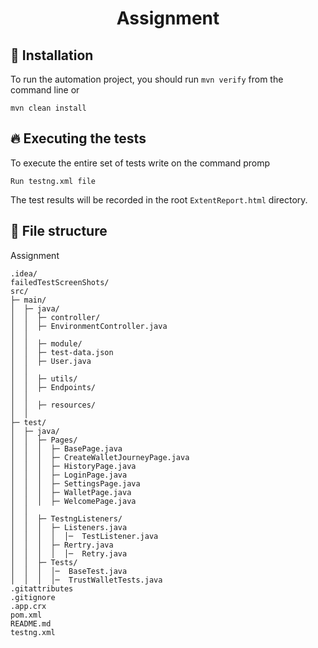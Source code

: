 <h1 align="center">Assignment</h1>

## 🚀 Installation
To run the automation project, you should run ```mvn verify``` from the command line or

```shell
mvn clean install
```

## 🔥 Executing the tests
To execute the entire set of tests write on the command promp

```shell
Run testng.xml file
```

The test results will be recorded in the root `ExtentReport.html` directory.

## 📁 File structure

Assignment

```
.idea/
failedTestScreenShots/
src/
├─ main/
│  ├─ java/
│  │  ├─ controller/
│  │  ├─ EnvironmentController.java
│  │
│  │  ├─ module/
│  │  ├─ test-data.json
│  │  ├─ User.java
│  │  
│  │  ├─ utils/
│  │  ├─ Endpoints/
│  │
│  │  ├─ resources/
│  │
├─ test/
│  ├─ java/
│  │  ├─ Pages/
│  │  │  ├─ BasePage.java
│  │  │  ├─ CreateWalletJourneyPage.java
│  │  │  ├─ HistoryPage.java
│  │  │  ├─ LoginPage.java
│  │  │  ├─ SettingsPage.java
│  │  │  ├─ WalletPage.java
│  │  │  ├─ WelcomePage.java
│  │
│  │  ├─ TestngListeners/
│  │  │  ├─ Listeners.java
│  │  │  │  │─  TestListener.java
│  │  │  ├─ Rertry.java
│  │  │  │  │─  Retry.java
│  │  ├─ Tests/
│  │  │  │─  BaseTest.java
│  │  │  │─  TrustWalletTests.java
.gitattributes
.gitignore
.app.crx
pom.xml
README.md
testng.xml

```